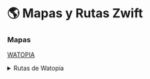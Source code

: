 # :earth_americas: Mapas y Rutas Zwift 

### Mapas

[WATOPIA](https://zwiftinsider.com/watopia/)

<details><summary>Rutas de Watopia</summary>
  
  - [A](http://www.google.es)
 </details>
